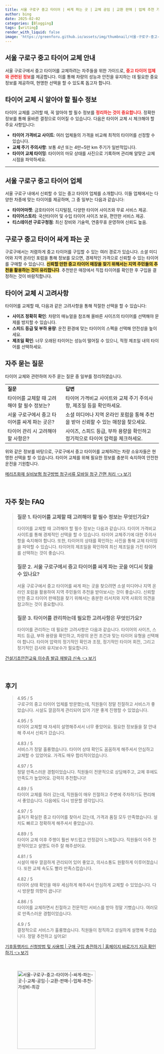 ```yaml
---
title: 서울 구로구 중고 타이어 | 싸게 파는 곳 | 교체 공임 | 교환 판매 | 업체 추천 가성비 최강
author: bing
date: 2025-02-02
categories: [Blogging]
tags: [writing]
render_with_liquid: false
image: 'https://greenforu.github.io/assets/img/thumbnail/서울-구로구-중고-타이어-|-싸게-파는-곳-|-교체-공임-|-교환-판매-|-업체-추천-가성비-최강.webp'
---
```



<h2 id='중고 타이어 교체 안내'>서울 구로구 중고 타이어 교체 안내</h2>

<p>서울 구로구에서 중고 타이어를 교체하려는 차주들을 위한 가이드로, <b><span style="color: #ee2323;">중고 타이어 업체와 관련된 정보</span></b>를 제공합니다. 이를 통해 차량의 성능과 안전을 유지하는 데 필요한 중요 정보를 제공하여, 현명한 선택을 할 수 있도록 돕고자 합니다.</p>

<h2 id='타이어 교체 시 필수 정보'>타이어 교체 시 알아야 할 필수 정보</h2>

<p>타이어 교체를 고려할 때, 꼭 알아야 할 필수 정보를 <b><span style="color: #ee2323;">정리하는 것이 중요합니다</span></b>. 정확한 정보를 통해 올바른 결정으로 이어질 수 있습니다. 다음은 타이어 교체 시 체크해야 할 주요 사항입니다:</p>

<ul>
    <li><b>타이어 가격비교 사이트</b>: 여러 업체들의 가격을 비교해 최적의 타이어를 선정할 수 있습니다.</li>
    <li><b>교체 주기 주의사항</b>: 보통 4년 또는 4만~5만 km 주기가 일반적입니다.</li>
    <li><b>타이어 교체 타이밍</b>: 타이어의 마모 상태를 사진으로 기록하며 관리해 알맞은 교체 시점을 파악하세요.</li>
</ul>

<hr />

<h2 id='구로구 중고 타이어 업체 소개'>서울 구로구 중고 타이어 업체</h2>

<p>서울 구로구 내에서 신뢰할 수 있는 중고 타이어 업체를 소개합니다. 이들 업체에서는 다양한 차종에 맞는 타이어를 제공하며, 그 중 일부는 다음과 같습니다:</p>

<ul>
    <li><b>타이어마켓</b>: 금호타이어 디지털점, 다양한 타이어 사이즈와 무료 서비스 제공.</li>
    <li><b>타이어스토리</b>: 국산타이어 및 수입 타이어 사이즈 보유, 편안한 서비스 제공.</li>
    <li><b>티스테이션 구로구청점</b>: 최신 장비와 기술력, 연중무휴 운영하여 신뢰도 높음.</li>
</ul>

<h2 id='구로구 중고 타이어 저렴하게 사기'>구로구 중고 타이어 싸게 파는 곳</h2>

<p>구로구에서는 저렴하게 중고 타이어를 구입할 수 있는 여러 경로가 있습니다. 소셜 미디어와 지역 온라인 포럼을 통해 정보를 모으면, 경제적인 가격으로 신뢰할 수 있는 타이어를 구매할 수 있습니다. <b><span style="background-color: #ffe066;">신뢰할 만한 중고 타이어 매장을 찾기 위해서는 지역 주민들의 추천을 활용하는 것이 유리합니다</span></b>. 추천받은 매장에서 직접 타이어를 확인한 후 구입을 결정하는 것이 바람직합니다.</p>

<h2 id='타이어 교체 시 고려사항'>타이어 교체 시 고려사항</h2>

<p>타이어를 교체할 때, 다음과 같은 고려사항을 통해 적절한 선택을 할 수 있습니다:</p>

<ul>
    <li><b>사이즈 정확히 확인</b>: 차량의 매뉴얼을 참조해 올바른 사이즈의 타이어를 선택해야 문제를 방지할 수 있습니다.</li>
    <li><b>스피드 등급 및 부하 용량</b>: 운전 환경에 맞는 타이어의 스펙을 선택해 안전성을 높이세요.</li>
    <li><b>제조일 확인</b>: 너무 오래된 타이어는 성능이 떨어질 수 있으니, 적정 제조일 내의 타이어를 선택하세요.</li>
</ul>

<h2 id='자주 묻는 질문'>자주 묻는 질문</h2>

<p>타이어 교체와 관련하여 자주 묻는 질문 중 일부를 정리하였습니다.</p>

<table>
    <tr>
        <td><b>질문</b></td>
        <td><b>답변</b></td>
    </tr>
    <tr>
        <td>타이어를 교체할 때 고려해야 할 필수 정보는?</td>
        <td>타이어 가격비교 사이트와 교체 주기 주의사항, 제조일 등을 확인하세요.</td>
    </tr>
    <tr>
        <td>서울 구로구에서 중고 타이어를 싸게 파는 곳은?</td>
        <td>소셜 미디어나 지역 온라인 포럼을 통해 추천을 받아 신뢰할 수 있는 매장을 찾으세요.</td>
    </tr>
    <tr>
        <td>타이어 관리 시 고려해야 할 사항은?</td>
        <td>사이즈, 스피드 등급, 부하 용량을 확인하고 정기적으로 타이어 압력을 체크하세요.</td>
    </tr>
</table>

<p>위와 같은 정보를 바탕으로, 구로구에서 중고 타이어를 교체하려는 차량 소유자들은 현명한 선택을 할 수 있습니다. 타이어 교체를 위해 필요한 정보를 충분히 숙지하여 안전한 운전을 기원합니다.</p>


<p><a class="click-button" title="메리츠화재 실비보험 청구방법 청구서류 모바일 청구 간편 처리" href="https://greenforu.github.io/posts/%EB%A9%94%EB%A6%AC%EC%B8%A0%ED%99%94%EC%9E%AC-%EC%8B%A4%EB%B9%84%EB%B3%B4%ED%97%98-%EC%B2%AD%EA%B5%AC%EB%B0%A9%EB%B2%95-%EC%B2%AD%EA%B5%AC%EC%84%9C%EB%A5%98-%EB%AA%A8%EB%B0%94%EC%9D%BC-%EC%B2%AD%EA%B5%AC-%EA%B0%84%ED%8E%B8-%EC%B2%98%EB%A6%AC/" rel="dofollow">메리츠화재 실비보험 청구방법 청구서류 모바일 청구 간편 처리 👈 보기</a></p><br>
<h2 id='자주_찾는_FAQ'>자주 찾는 FAQ</h2>
<div itemscope="" itemtype="https://schema.org/FAQPage"> 
<blockquote> 
<div itemscope="" itemprop="mainEntity" itemtype="https://schema.org/Question"> 
<h3 itemprop="name">질문 1. 타이어를 교체할 때 고려해야 할 필수 정보는 무엇인가요?</h3> 
<div itemscope="" itemprop="acceptedAnswer" itemtype="https://schema.org/Answer"> 
<span itemprop="text"> 
<p>타이어를 교체할 때 고려해야 할 필수 정보는 다음과 같습니다. 타이어 가격비교 사이트를 통해 경제적인 선택을 할 수 있습니다. 타이어 교체주기에 대한 주의사항을 숙지해야 합니다. 또한, 타이어의 상태를 확인하는 사진을 통해 교체 타이밍을 파악할 수 있습니다. 타이어의 제조일을 확인하여 최신 제조일을 가진 타이어를 선택하는 것이 좋습니다.</p> 
</span> 
</div> 
</div> 

<div itemscope="" itemprop="mainEntity" itemtype="https://schema.org/Question"> 
<h3 itemprop="name">질문 2. 서울 구로구에서 중고 타이어를 싸게 파는 곳을 어디서 찾을 수 있나요?</h3> 
<div itemscope="" itemprop="acceptedAnswer" itemtype="https://schema.org/Answer"> 
<span itemprop="text"> 
<p>서울 구로구에서 중고 타이어를 싸게 파는 곳을 찾으려면 소셜 미디어나 지역 온라인 포럼을 활용하여 지역 주민들의 추천을 받아보시는 것이 좋습니다. 신뢰할 만한 중고 타이어 판매점을 찾기 위해서는 충분한 리서치와 지역 사회의 의견을 참고하는 것이 중요합니다.</p> 
</span> 
</div> 
</div> 

<div itemscope="" itemprop="mainEntity" itemtype="https://schema.org/Question"> 
<h3 itemprop="name">질문 3. 타이어를 관리하는데 필요한 고려사항은 무엇인가요?</h3> 
<div itemscope="" itemprop="acceptedAnswer" itemtype="https://schema.org/Answer"> 
<span itemprop="text"> 
<p>타이어를 관리하는 데 필요한 고려사항은 다음과 같습니다. 타이어의 사이즈, 스피드 등급, 부하 용량을 확인하고, 차량의 운전 조건과 맞는 타이어 유형을 선택해야 합니다. 타이어 압력의 정기적인 확인과 조정, 정기적인 타이어 회전, 그리고 정기적인 검사와 유지보수가 필요합니다.</p> 
</span> 
</div> 
</div> 
</blockquote> 
</div>
<p><a class="click-button" title="건설기초안전교육 이수증 발급 재발급 신속" href="https://greenforu.github.io/posts/%EA%B1%B4%EC%84%A4%EA%B8%B0%EC%B4%88%EC%95%88%EC%A0%84%EA%B5%90%EC%9C%A1-%EC%9D%B4%EC%88%98%EC%A6%9D-%EB%B0%9C%EA%B8%89-%EC%9E%AC%EB%B0%9C%EA%B8%89-%EC%8B%A0%EC%86%8D/" rel="dofollow">건설기초안전교육 이수증 발급 재발급 신속 👈 보기</a></p><br>
<h2 id='후기'>후기</h2>
<div itemscope itemtype="https://schema.org/Product">
  <blockquote>
  <div itemprop="review" itemscope itemtype="https://schema.org/Review">
      <div itemprop="reviewRating" itemscope itemtype="https://schema.org/Rating"> <span itemprop="ratingValue">4.95</span> / <span itemprop="bestRating">5</span> </div>
      <span itemprop="reviewBody">구로구의 중고 타이어 업체를 방문했는데, 직원들이 정말 친절하고 서비스가 좋았습니다. 시설도 깔끔하게 관리되어 있어 기분 좋게 진행할 수 있었습니다.</span>
  </div>
  <br>
  <div itemprop="review" itemscope itemtype="https://schema.org/Review">
      <div itemprop="reviewRating" itemscope itemtype="https://schema.org/Rating"> <span itemprop="ratingValue">4.95</span> / <span itemprop="bestRating">5</span> </div>
      <span itemprop="reviewBody">타이어 교체할 때 자세히 설명해주셔서 너무 좋았어요. 필요한 정보들을 잘 안내해 주셔서 신뢰가 갔습니다.</span>
  </div>
  <br>
  <div itemprop="review" itemscope itemtype="https://schema.org/Review">
      <div itemprop="reviewRating" itemscope itemtype="https://schema.org/Rating"> <span itemprop="ratingValue">4.83</span> / <span itemprop="bestRating">5</span> </div>
      <span itemprop="reviewBody">서비스가 정말 훌륭했습니다. 타이어 상태 확인도 꼼꼼하게 해주셔서 안심하고 교체할 수 있었어요. 가격도 매우 합리적이었습니다.</span>
  </div>
  <br>
  <div itemprop="review" itemscope itemtype="https://schema.org/Review">
      <div itemprop="reviewRating" itemscope itemtype="https://schema.org/Rating"> <span itemprop="ratingValue">4.97</span> / <span itemprop="bestRating">5</span> </div>
      <span itemprop="reviewBody">정말 만족스러운 경험이었습니다. 직원들이 전문적으로 상담해주고, 교체 후에도 만족도가 높았어요. 강력히 추천합니다!</span>
  </div>
  <br>
  <div itemprop="review" itemscope itemtype="https://schema.org/Review">
      <div itemprop="reviewRating" itemscope itemtype="https://schema.org/Rating"> <span itemprop="ratingValue">4.89</span> / <span itemprop="bestRating">5</span> </div>
      <span itemprop="reviewBody">타이어 교체를 하러 갔는데, 직원들이 매우 친절하고 주변에 주차하기도 편리해서 좋았습니다. 다음에도 다시 방문할 생각입니다.</span>
  </div>
  <br>
  <div itemprop="review" itemscope itemtype="https://schema.org/Review">
      <div itemprop="reviewRating" itemscope itemtype="https://schema.org/Rating"> <span itemprop="ratingValue">4.97</span> / <span itemprop="bestRating">5</span> </div>
      <span itemprop="reviewBody">출처가 확실한 중고 타이어를 찾아서 갔는데, 가격과 품질 모두 만족했습니다. 설치도 빠르고 정확하게 해주셔서 좋았습니다.</span>
  </div>
  <br>
  <div itemprop="review" itemscope itemtype="https://schema.org/Review">
      <div itemprop="reviewRating" itemscope itemtype="https://schema.org/Rating"> <span itemprop="ratingValue">4.89</span> / <span itemprop="bestRating">5</span> </div>
      <span itemprop="reviewBody">타이어 교체 이후 주행이 훨씬 부드럽고 안정감이 느껴집니다. 직원들이 아주 전문적이었고 설명도 아주 잘 해주셨어요.</span>
  </div>
  <br>
  <div itemprop="review" itemscope itemtype="https://schema.org/Review">
      <div itemprop="reviewRating" itemscope itemtype="https://schema.org/Rating"> <span itemprop="ratingValue">4.81</span> / <span itemprop="bestRating">5</span> </div>
      <span itemprop="reviewBody">시설이 매우 깔끔하게 관리되어 있어 좋았고, 의사소통도 원활하게 이루어졌습니다. 또한 교체 속도도 빨라 만족스럽습니다.</span>
  </div>
  <br>
  <div itemprop="review" itemscope itemtype="https://schema.org/Review">
      <div itemprop="reviewRating" itemscope itemtype="https://schema.org/Rating"> <span itemprop="ratingValue">4.82</span> / <span itemprop="bestRating">5</span> </div>
      <span itemprop="reviewBody">타이어 상태 확인을 매우 세심하게 해주셔서 안심하게 교체할 수 있었습니다. 다시 방문할 의향이 큽니다!</span>
  </div>
  <br>
  <div itemprop="review" itemscope itemtype="https://schema.org/Review">
      <div itemprop="reviewRating" itemscope itemtype="https://schema.org/Rating"> <span itemprop="ratingValue">4.86</span> / <span itemprop="bestRating">5</span> </div>
      <span itemprop="reviewBody">타이어를 교체하면서 친절하고 전문적인 서비스를 받아 정말 기뻤습니다. 여러모로 만족스러운 경험이었습니다.</span>
  </div>
  <br>
  <div itemprop="review" itemscope itemtype="https://schema.org/Review">
      <div itemprop="reviewRating" itemscope itemtype="https://schema.org/Rating"> <span itemprop="ratingValue">4.9</span> / <span itemprop="bestRating">5</span> </div>
      <span itemprop="reviewBody">결정적으로 서비스가 훌륭했습니다. 직원들이 정직하고 성실하게 설명해 주셨습니다. 정말 추천하고 싶어요!</span>
  </div>
  </blockquote>
</div>
<p><a class="click-button" title="기후동행카드 신청방법 및 사용법 | 구매 구입 충전하기 | 홈페이지 바로가기 지금 확인하기" href="https://greenforu.github.io/posts/%EA%B8%B0%ED%9B%84%EB%8F%99%ED%96%89%EC%B9%B4%EB%93%9C-%EC%8B%A0%EC%B2%AD%EB%B0%A9%EB%B2%95-%EB%B0%8F-%EC%82%AC%EC%9A%A9%EB%B2%95-%EA%B5%AC%EB%A7%A4-%EA%B5%AC%EC%9E%85-%EC%B6%A9%EC%A0%84%ED%95%98%EA%B8%B0-%ED%99%88%ED%8E%98%EC%9D%B4%EC%A7%80-%EB%B0%94%EB%A1%9C%EA%B0%80%EA%B8%B0-%EC%A7%80%EA%B8%88-%ED%99%95%EC%9D%B8%ED%95%98%EA%B8%B0/" rel="dofollow">기후동행카드 신청방법 및 사용법 | 구매 구입 충전하기 | 홈페이지 바로가기 지금 확인하기 👈 보기</a></p><br>
<figure class="image"><img src="https://greenforu.github.io/assets/img/thumbnail/서울-구로구-중고-타이어-|-싸게-파는-곳-|-교체-공임-|-교환-판매-|-업체-추천-가성비-최강.webp" alt="서울-구로구-중고-타이어-|-싸게-파는-곳-|-교체-공임-|-교환-판매-|-업체-추천-가성비-최강" width="256" height="256"></figure>